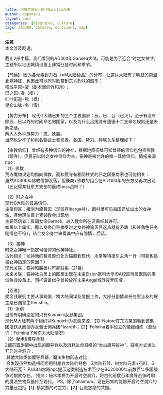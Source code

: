 ```yaml
---
title: 地域考察6：现代Garulea大陆
author: duponaru
layout: post
categories: [geography, culture]
tags: [AD300, Garulea, continent, map]
---
```


**注意**  
本文涉及剧透。   


截止2部中篇，我们看到的AD300年Garulea大陆。可能是为了迎合“时之女神”的主题所以地图城镇设置上非常凸显时间和季节。  
<span class="image centered"><img src="{{ '/assets/post_img/2020-05-02/garulea1.png' | relative_url }}" alt="" /></span>  

【气候】 
因为各元素封力石（=M大陆稜晶）的分布，让这片大陆有了明显的南温北寒特征，也因此可以同时欣赏到东方韵味的四季：  
稻成平原=夏（副本里的竹和月）；  
巳之国=春（樱）；  
红叶街道=秋（枫）；  
昆仑山脉=冬（雪）  


【势力分布】 
现代G大陆已知的三个主要国家：辰、巳、吕（已灭）。至于有没有除辰、巳以外的时间命名的国家，以及为什么吕国没有遵循十二支命名规则还是未解之谜。  
两大人外种族势力：鬼、妖魔。  
当然也少不了和风名物武士和忍者。各国、势力、种族关系整理如下：  
<span class="image centered"><img src="{{ '/assets/post_img/2020-05-02/garulea2.png' | relative_url }}" alt="" /></span>  


【宗教信仰】 
曾经有多种信仰的神社，根据地图旧址可知曾经的信仰也包括佛教（荒寺）。但目前以时之女神信仰为主，猫神是被允许的唯一其他信仰。情报来源npc： 
<span class="image centered"><img src="{{ '/assets/post_img/2020-05-02/npc1.jpg' | relative_url }}" alt="" /></span>  
（1）佛教   
荒寺魔物设定均指向佛教，而和荒寺有相同柱式的巳之国豪商家也可能相关：  
<span class="image centered"><img src="{{ '/assets/post_img/2020-05-02/pillar.jpg' | relative_url }}" alt="" /></span>  
虽然AD300年佛教信仰没落，但豪商+佛教的组合在AD1100年的东方又再次出现（还记得某社东方支部的最终boss战吗？）  

（2）时之女神  
现代G大陆的普遍信仰。  
主信仰区：推测为原吕国（现仅存Ikarga村），因村里可见吕国遗址出土的女神像，且地理位置上紧邻教会出现地。  
主要笃信者：辰国女帝Garneli，进入教会所在区需经其许可。  
如果以上属实，那么女帝自称接受时之女神神谕灭吕这点就有矛盾（和某角色任务剧情也不符），结合女帝身世来看其中应有隐情，后话。  

（3）猫神  
时之女神唯一指定可信仰的他神神社。  
古代相关：龙神池的精灵兽幻化为猫直到现代、未来等待指引主角一行（可能也是被女神指定的原因？）  
现代关联：猫神和魔兽村可能联系（21楼）  
未来关联：猫神社鸟居上的图案出现在未来Elzion医科大学IDA校区附属医院的类似急救设备上，同样设备似乎曾投放在未来Angal城外废弃区域：  
<span class="image centered"><img src="{{ '/assets/post_img/2020-05-02/nekogami.png' | relative_url }}" alt="" /></span>  	

【忍者】  
受金钱雇佣主要从事跨国／跨大陆间谍及情报工作，大部分剧情和任务里涉及的雇主是巳国领主Genshin。  
（1）派别  
目前有明确设定的只有Kunoichi女忍集团。  
现代M大陆有两个组织以Kunoichi为灵感来源：【1】Natore在东方某国看到该集团活跃从而创办女骑士佣兵团Fleareth；【2】Felmina着手设立的情报组织（潜台词：Felmina了解东方大陆情况）  
（2）秘术&魔导兵器  
2部前篇剧情中出现的魔导兵以及消耗生命召唤的“太古魔导巨神”，召唤方式类似开启时空洞穴：  
<span class="image centered"><img src="{{ '/assets/post_img/2020-05-02/golem1.png' | relative_url }}" alt="" /></span> 
其他大陆类似魔导兵器／魔法生物形态对比：  
<span class="image centered"><img src="{{ '/assets/post_img/2020-05-02/golem2.png' | relative_url }}" alt="" /></span> 
会发现虽然构造相同但用料是各大陆的特色：Z大陆石砖、M大陆元素+石料、G大陆石瓦？
Palsifal宫殿npc提示这类制造技术至少在BC20000年前数百年多国战争时期就存在。
推测：秘术本质为开启时空洞穴，将古代前数百年魔导战争时期的魔法生物兵器传至现代。
PS，除了phantom，现在已知的能够开启时空洞穴的力量还包括【1】精灵族的时之力，【2】巨魔怨念的共振。  




